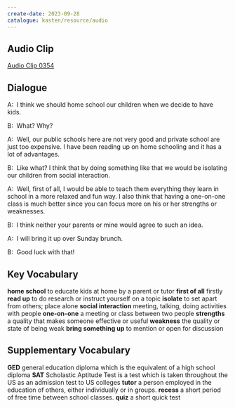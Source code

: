 ```yaml
---
create-date: 2023-09-28
catalogue: kasten/resource/audio
---
```


## Audio Clip
[Audio Clip 0354](https://archive.org/download/englishpod_all/englishpod_0354dg.mp3)

## Dialogue
A:  I think we should home school our children when we decide to have kids. 

B:  What? Why? 

A:  Well, our public schools here are not very good and private school are just too expensive. I have been reading up on home schooling and it has a lot of advantages. 

B:  Like what? I think that by doing something like that we would be isolating our children from social interaction. 

A:  Well, first of all, I would be able to teach them everything they learn in school in a more relaxed and fun way. I also think that having a one-on-one class is much better since you can focus more on his or her strengths or weaknesses. 

B:  I think neither your parents or mine would agree to such an idea.

A:  I will bring it up over Sunday brunch. 

B:  Good luck with that! 

## Key Vocabulary
**home school**             to educate kids at home by a parent or tutor
**first of all**            firstly
**read up**                 to do research or instruct yourself on a topic
**isolate**                 to set apart from others; place alone
**social interaction**      meeting, talking, doing activities with people
**one-on-one**              a meeting or class between two people
**strengths**               a quality that makes someone effective or useful
**weakness**                the quality or state of being weak
**bring something up**      to mention or open for discussion

## Supplementary Vocabulary
**GED**         general education diploma which is the equivalent of a high school diploma
**SAT**         Scholastic Aptitude Test is a test which is taken throughout the US as an admission test to US colleges
**tutor**       a person employed in the education of others, either individually or in groups.
**recess**      a short period of free time between school classes.
**quiz**        a short quick test
